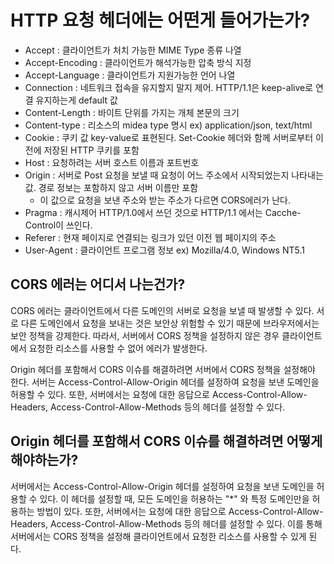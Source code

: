 # HTTP 요청 헤더에는 어떤게 들어가는가?

- Accept : 클라이언트가 처치 가능한 MIME Type 종류 나열
- Accept-Encoding : 클라이언트가 해석가능한 압축 방식 지정
- Accept-Language : 클라이언트가 지원가능한 언어 나열
- Connection : 네트워크 접속을 유지할지 말지 제어. HTTP/1.1은 keep-alive로 연결 유지하는게 default 값
- Content-Length : 바이트 단위를 가지는 개체 본문의 크기
- Content-type : 리소스의 midea type 명시 ex) application/json, text/html
- Cookie : 쿠키 값 key-value로 표현된다. Set-Cookie 헤더와 함께 서버로부터 이전에 저장된 HTTP 쿠키를 포함
- Host : 요청하려는 서버 호스트 이름과 포트번호
- Origin : 서버로 Post 요청을 보낼 때 요청이 어느 주소에서 시작되었는지 나타내는 값. 경로 정보는 포함하지 않고 서버 이름만 포함
    - 이 값으로 요청을 보낸 주소와 받는 주소가 다르면 CORS에러가 난다.
- Pragma : 캐시제어 HTTP/1.0에서 쓰던 것으로 HTTP/1.1 에서는 Cacche-Control이 쓰인다.
- Referer : 현재 페이지로 연결되는 링크가 있던 이전 웹 페이지의 주소
- User-Agent : 클라이언트 프로그램 정보 ex) Mozilla/4.0, Windows NT5.1

## CORS 에러는 어디서 나는건가?

CORS 에러는 클라이언트에서 다른 도메인의 서버로 요청을 보낼 때 발생할 수 있다. 서로 다른 도메인에서 요청을 보내는 것은 보안상 위험할 수 있기 때문에 브라우저에서는 보안 정책을 강제한다. 따라서, 서버에서 CORS 정책을 설정하지 않은 경우 클라이언트에서 요청한 리소스를 사용할 수 없어 에러가 발생한다.

Origin 헤더를 포함해서 CORS 이슈를 해결하려면 서버에서 CORS 정책을 설정해야 한다. 서버는 Access-Control-Allow-Origin 헤더를 설정하여 요청을 보낸 도메인을 허용할 수 있다. 또한, 서버에서는 요청에 대한 응답으로 Access-Control-Allow-Headers, Access-Control-Allow-Methods 등의 헤더를 설정할 수 있다.

## Origin 헤더를 포함해서 CORS 이슈를 해결하려면 어떻게 해야하는가?

서버에서는 Access-Control-Allow-Origin 헤더를 설정하여 요청을 보낸 도메인을 허용할 수 있다. 이 헤더를 설정할 때, 모든 도메인을 허용하는 "*" 와 특정 도메인만을 허용하는 방법이 있다. 또한, 서버에서는 요청에 대한 응답으로 Access-Control-Allow-Headers, Access-Control-Allow-Methods 등의 헤더를 설정할 수 있다. 이를 통해 서버에서는 CORS 정책을 설정해 클라이언트에서 요청한 리소스를 사용할 수 있게 된다.
